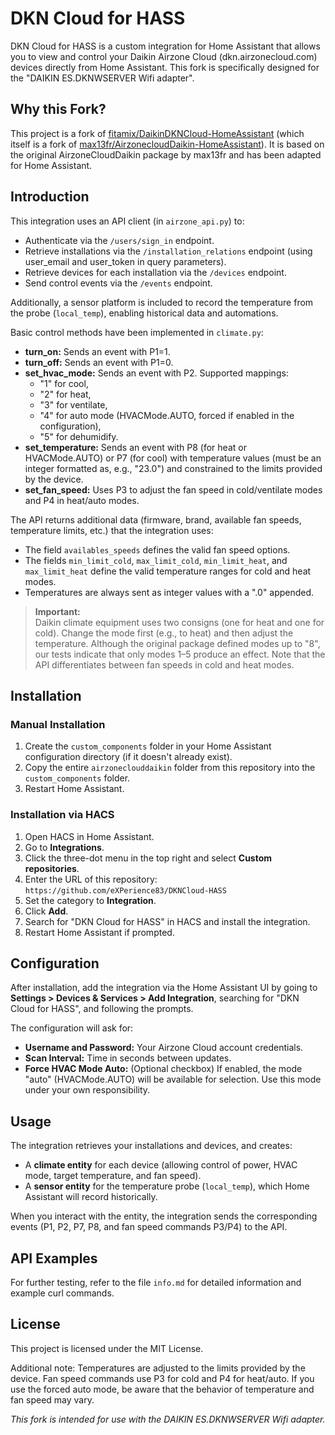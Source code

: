 # DKN Cloud for HASS

DKN Cloud for HASS is a custom integration for Home Assistant that allows you to view and control your Daikin Airzone Cloud (dkn.airzonecloud.com) devices directly from Home Assistant. This fork is specifically designed for the "DAIKIN ES.DKNWSERVER Wifi adapter".

## Why this Fork?

This project is a fork of [fitamix/DaikinDKNCloud-HomeAssistant](https://github.com/fitamix/DaikinDKNCloud-HomeAssistant) (which itself is a fork of [max13fr/AirzonecloudDaikin-HomeAssistant](https://github.com/max13fr/AirzonecloudDaikin-HomeAssistant)). It is based on the original AirzoneCloudDaikin package by max13fr and has been adapted for Home Assistant.

## Introduction

This integration uses an API client (in `airzone_api.py`) to:
- Authenticate via the `/users/sign_in` endpoint.
- Retrieve installations via the `/installation_relations` endpoint (using user_email and user_token in query parameters).
- Retrieve devices for each installation via the `/devices` endpoint.
- Send control events via the `/events` endpoint.

Additionally, a sensor platform is included to record the temperature from the probe (`local_temp`), enabling historical data and automations.

Basic control methods have been implemented in `climate.py`:
- **turn_on:** Sends an event with P1=1.
- **turn_off:** Sends an event with P1=0.
- **set_hvac_mode:** Sends an event with P2. Supported mappings:
  - "1" for cool,
  - "2" for heat,
  - "3" for ventilate,
  - "4" for auto mode (HVACMode.AUTO, forced if enabled in the configuration),
  - "5" for dehumidify.
- **set_temperature:** Sends an event with P8 (for heat or HVACMode.AUTO) or P7 (for cool) with temperature values (must be an integer formatted as, e.g., "23.0") and constrained to the limits provided by the device.
- **set_fan_speed:** Uses P3 to adjust the fan speed in cold/ventilate modes and P4 in heat/auto modes.

The API returns additional data (firmware, brand, available fan speeds, temperature limits, etc.) that the integration uses:
- The field `availables_speeds` defines the valid fan speed options.
- The fields `min_limit_cold`, `max_limit_cold`, `min_limit_heat`, and `max_limit_heat` define the valid temperature ranges for cold and heat modes.
- Temperatures are always sent as integer values with a ".0" appended.

> **Important:**  
> Daikin climate equipment uses two consigns (one for heat and one for cold). Change the mode first (e.g., to heat) and then adjust the temperature. Although the original package defined modes up to "8", our tests indicate that only modes 1–5 produce an effect. Note that the API differentiates between fan speeds in cold and heat modes.

## Installation

### Manual Installation
1. Create the `custom_components` folder in your Home Assistant configuration directory (if it doesn't already exist).
2. Copy the entire `airzoneclouddaikin` folder from this repository into the `custom_components` folder.
3. Restart Home Assistant.

### Installation via HACS
1. Open HACS in Home Assistant.
2. Go to **Integrations**.
3. Click the three-dot menu in the top right and select **Custom repositories**.
4. Enter the URL of this repository:  
   `https://github.com/eXPerience83/DKNCloud-HASS`
5. Set the category to **Integration**.
6. Click **Add**.
7. Search for "DKN Cloud for HASS" in HACS and install the integration.
8. Restart Home Assistant if prompted.

## Configuration

After installation, add the integration via the Home Assistant UI by going to **Settings > Devices & Services > Add Integration**, searching for "DKN Cloud for HASS", and following the prompts.

The configuration will ask for:
- **Username and Password:** Your Airzone Cloud account credentials.
- **Scan Interval:** Time in seconds between updates.
- **Force HVAC Mode Auto:** (Optional checkbox) If enabled, the mode "auto" (HVACMode.AUTO) will be available for selection. Use this mode under your own responsibility.

## Usage

The integration retrieves your installations and devices, and creates:
- A **climate entity** for each device (allowing control of power, HVAC mode, target temperature, and fan speed).
- A **sensor entity** for the temperature probe (`local_temp`), which Home Assistant will record historically.

When you interact with the entity, the integration sends the corresponding events (P1, P2, P7, P8, and fan speed commands P3/P4) to the API.

## API Examples

For further testing, refer to the file `info.md` for detailed information and example curl commands.

## License

This project is licensed under the MIT License.

Additional note: Temperatures are adjusted to the limits provided by the device. Fan speed commands use P3 for cold and P4 for heat/auto. If you use the forced auto mode, be aware that the behavior of temperature and fan speed may vary.

*This fork is intended for use with the DAIKIN ES.DKNWSERVER Wifi adapter.*
